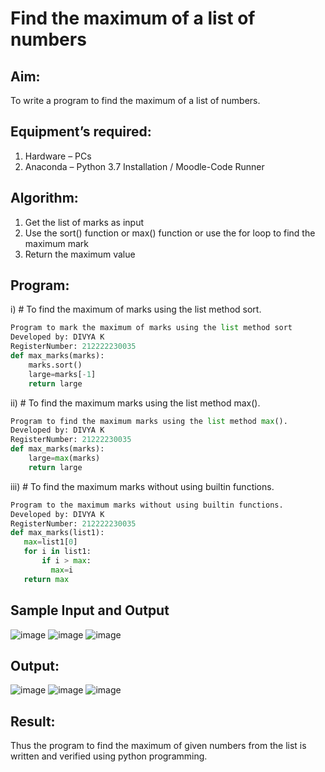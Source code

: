# Find the maximum of a list of numbers
## Aim:
To write a program to find the maximum of a list of numbers.
## Equipment’s required:
1.	Hardware – PCs
2.	Anaconda – Python 3.7 Installation / Moodle-Code Runner
## Algorithm:
1.	Get the list of marks as input
2.	Use the sort() function or max() function or use the for loop to find the maximum mark
3.	Return the maximum value
## Program:

i)	# To find the maximum of marks using the list method sort.
```python
Program to mark the maximum of marks using the list method sort
Developed by: DIVYA K
RegisterNumber: 212222230035
def max_marks(marks):
    marks.sort()
    large=marks[-1]
    return large


```

ii)	# To find the maximum marks using the list method max().
```Python
Program to find the maximum marks using the list method max().
Developed by: DIVYA K
RegisterNumber: 21222230035
def max_marks(marks):
    large=max(marks)
    return large


```

iii) # To find the maximum marks without using builtin functions.
```Python
Program to the maximum marks without using builtin functions.
Developed by: DIVYA K
RegisterNumber: 212222230035
def max_marks(list1):
   max=list1[0]
   for i in list1:
       if i > max:
         max=i
   return max


```
## Sample Input and Output
![image](https://user-images.githubusercontent.com/119393621/237040032-5c4691de-1d66-45fc-aad7-12d05f2ffe41.png) 
![image](https://user-images.githubusercontent.com/119393621/237037606-dc366a0e-45fb-410f-9537-5d3da0293023.png)
![image](https://user-images.githubusercontent.com/119393621/237038158-b8bde4b8-442c-4be0-a4f6-e2b250360eeb.png)


## Output:
![image](https://user-images.githubusercontent.com/119393621/237006825-b134162b-c2b0-47c8-9466-c81b48b870f8.png)
![image](https://user-images.githubusercontent.com/119393621/237006825-b134162b-c2b0-47c8-9466-c81b48b870f8.png)
![image](https://user-images.githubusercontent.com/119393621/237037300-95c935f5-1a43-401e-9c85-35b7a3e80570.png)



## Result:
Thus the program to find the maximum of given numbers from the list is written and verified using python programming.

